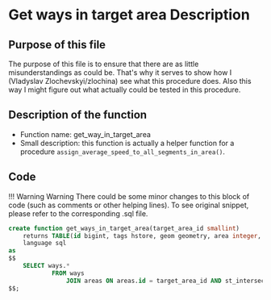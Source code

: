 # Get ways in target area Description
## Purpose of this file
The purpose of this file is to ensure that there are as little misunderstandings as could be. That's why it serves to show how I (Vladyslav Zlochevskyi/zlochina) see what this procedure does. Also this way I might figure out what actually could be tested in this procedure.

## Description of the function
- Function name: get_way_in_target_area
- Small description: this function is actually a helper function for a procedure `assign_average_speed_to_all_segments_in_area()`.


## Code
!!! Warning Warning
    There could be some minor changes to this block of code (such as comments or other helping lines). To see original snippet, please refer to the corresponding .sql file.
```sql
create function get_ways_in_target_area(target_area_id smallint)
    returns TABLE(id bigint, tags hstore, geom geometry, area integer, "from" bigint, "to" bigint, oneway boolean)
    language sql
as
$$
	SELECT ways.*
	        FROM ways
	            JOIN areas ON areas.id = target_area_id AND st_intersects(areas.geom, ways.geom);
$$;
```
